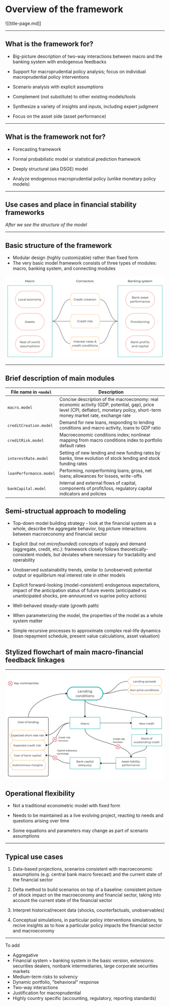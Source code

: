 
# Overview of the framework

![[title-page.md]]


---


## What is the framework for?

* Big-picture description of two-way interactions between macro and the
  banking system with endogenous feedbacks

* Support for macroprudential policy analysis; focus on individual
  macroprudential policy interventions

* Scenario analysis with explicit assumptions

* Complement (not substitute) to other existing models/tools

* Synthesize a variety of insights and inputs, including expert judgment

* Focus on the asset side (asset performance)


---


## What is the framework **not** for?

* Forecasting framework

* Formal probabilistic model or statistical prediction framework

* Deeply structural (aka DSGE) model

* Analyze endogenous macroprudential policy  (unlike monetary policy
  models)


---


## Use cases and place in financial stability frameworks

*After we see the structure of the model*

---

## Basic structure of the framework

* Modular design (highly customizable) rather than fixed form
* The very basic model framework consists of three types of modules: macro, banking system, and connecting modules

![Model structure](model-structure.png)


---


## Brief description of main modules

| File name in `+model`         | Description   |
|---                            |---            |
| `macro.model`         | Concise description of the macroeconomy: real economic activity (GDP, potential, gap), price level (CPI, deflator), monetary policy, short-term money market rate, exchange rate |
| `creditCreation.model` | Demand for new loans, responding to lending conditions and macro activity, loans to GDP ratio |
| `creditRisk.model`          | Macroeconomic conditions index; nonlinear mapping from macro conditions index to portfolio default rates |
| `interestRate.model`       | Setting of new lending and new funding rates by banks, time evolution of stock lending and stock funding rates |
| `loanPerformance.model`   | Performing, nonperforming loans; gross, net loans; allowances for losses, write-offs |
| `bankCapital.model`       | Internal and external flows of capital, components of profit/loss, regulatory capital indicators and policies |



## Semi-structual approach to modeling

* Top-down model building strategy - look at the financial system as a
  whole, describe the aggregate behavior, big picture interactions between
  macroeconomy and financial sector

* Explicit (but not _microfounded_) concepts of supply and demand
  (aggregate, credit, etc.): framework closely follows
  theoretically-consistent models, but deviates where necessary for
  tractability and operability

* Unobserved sustainability trends, similar to (unobserved) potential
  output or equilibrium real interest rate in other models

* Explicit forward-looking (model-consistent) endogenous expectations,
  impact of the anticipation status of future events (anticipated vs
  unanticipated shocks, pre-announced vs suprise policy actions)

* Well-behaved steady-state (growth path)


* When parameterizing the model, the properties of the model as a whole system matter

* Simple recursive processes to approximate complex real-life dynamics (loan repayment schedule, present value calculations, asset valuation)

## Stylized flowchart of main macro-financial feedback linkages


---


![Stylized flowchart of main macro-financial feedback linkages](feedback.png)

## Operational flexibility

* Not a traditional econometric model with fixed form

* Needs to be maintained as a live evolving project, reacting to needs and
  questions arising over time

* Some equations and parameters may change as part of scenario assumptions


---


## Typical use cases

1. Data-based projections, scenarios consistent with macroeconomic
   assumptions (e.g. central bank macro forecast) and the current state of
   the financial sector

1. Delta method to build scenarios on top of a baseline: consistent picture
   of shock impact on the macroeconomy and financial sector, taking into
   account the current state of the financial sector

1. Interpret historical/recent data (shocks, counterfactuals,
   unobservables)

1. Conceptual simulations, in particular policy interventions simulations,
   to recive insights as to how a particular policy impacts the financial
   sector and macroeconomy


---

To add

* Aggregative
* Financial system = banking system in the basic version, extensions: securities dealers, nonbank intermediaries, large corporate securities markets
* Medium-term risks to solvency
* Dynamic portfolio, "behavioral" response
* Two-way interactions
* Justification for macroprudential
* Highly country specific (accounting, regulatory, reporting standards)
